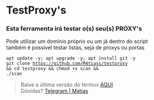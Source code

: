 # TestProxy's

<h3>Esta ferramenta irá testar o(s) seu(s) PROXY's</h3>

 <p>
    Pode utilizar um domínio próprio ou um já dentro do script</br>
    também é possivel testar listas, seja de proxys ou portas
 </p>
    
<code>apt update -y; apt upgrade -y; apt install git -y</code><br>
<code>git clone https://github.com/M4tiass/testproxy && cd testproxy && chmod +x scan && ./scan</code>

<blockquote>
  <p>Baixe a última versão do termux <a href="https://f-droid.org/en/packages/com.termux">AQUI</a><br>Dúvidas? <a href="https://t.me/medroso">Telegram | Matias</a></p>
</blockquote>
